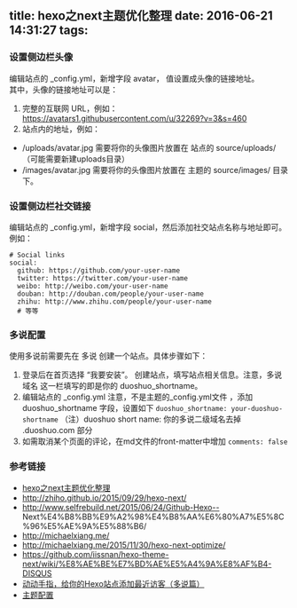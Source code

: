 title: hexo之next主题优化整理
date: 2016-06-21 14:31:27
tags:
---

### 设置侧边栏头像
编辑站点的 _config.yml，新增字段 avatar， 值设置成头像的链接地址。    
其中，头像的链接地址可以是：

1. 完整的互联网 URL，例如：https://avatars1.githubusercontent.com/u/32269?v=3&s=460
2. 站点内的地址，例如：    
 - /uploads/avatar.jpg 需要将你的头像图片放置在 站点的 source/uploads/（可能需要新建uploads目录）
 - /images/avatar.jpg 需要将你的头像图片放置在 主题的 source/images/ 目录下。

###  设置侧边栏社交链接
编辑站点的 _config.yml，新增字段 social，然后添加社交站点名称与地址即可。例如：

```
# Social links
social:
  github: https://github.com/your-user-name
  twitter: https://twitter.com/your-user-name
  weibo: http://weibo.com/your-user-name
  douban: http://douban.com/people/your-user-name
  zhihu: http://www.zhihu.com/people/your-user-name
  # 等等
```

### 多说配置
使用多说前需要先在 多说 创建一个站点。具体步骤如下：

1. 登录后在首页选择 “我要安装”。
创建站点，填写站点相关信息。注意，多说域名 这一栏填写的即是你的 duoshuo_shortname。
2. 编辑站点的 _config.yml 注意，不是主题的_config.yml文件 ，添加 duoshuo_shortname 字段，设置如下
`duoshuo_shortname: your-duoshuo-shortname`
（注）duoshuo short name: 你的多说二级域名去掉 .duoshuo.com 部分
3. 如需取消某个页面的评论，在md文件的front-matter中增加
`comments: false`


### 参考链接
- [hexo之next主题优化整理](http://michaelxiang.me/2015/11/30/hexo-next-optimize/)
- http://zhiho.github.io/2015/09/29/hexo-next/
- http://www.selfrebuild.net/2015/06/24/Github-Hexo-- Next%E4%B8%BB%E9%A2%98%E4%B8%AA%E6%80%A7%E5%8C%96%E5%AE%9A%E5%88%B6/
- http://michaelxiang.me/    
- http://michaelxiang.me/2015/11/30/hexo-next-optimize/
- https://github.com/iissnan/hexo-theme-next/wiki/%E8%AE%BE%E7%BD%AE%E5%A4%9A%E8%AF%B4-DISQUS
- [动动手指，给你的Hexo站点添加最近访客（多说篇）](http://www.arao.me/2015/hexo-next-theme-optimize-duoshuo/)
- [主题配置](http://theme-next.iissnan.com/theme-settings.html)